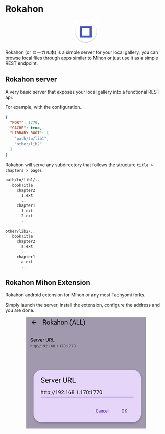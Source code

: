 # Rokahon

<p align="center">
  <img src="misc/res/mipmap-hdpi/ic_launcher.png">
</p>

Rokahon (or ローカル本) is a simple server for your local gallery, you can
browse local files through apps similar to Mihon or just use it as a simple REST
endpoint.

## Rokahon server

A very basic server that exposes your local gallery into a functional REST api.

For example, with the configuration..

```json
{
  "PORT": 1770,
  "CACHE": true,
  "LIBRARY_ROOT": [
    "path/to/lib1",
    "other/lib2"
  ]
}
```

Rōkahon will serve any subdirectory that follows the structure
`title > chapters > pages`

```
path/to/lib1/..
   bookTitle
     chapter2
       1.ext
       ..
     chapter1
       1.ext
       2.ext
       ..

other/lib2/..
   bookTitle
     chapter2
       a.ext
       ..
     chapter1
       a.ext
       ..
```

## Rokahon Mihon Extension

Rokahon android extension for Mihon or any most Tachyomi forks.

Simply launch the server, install the extension, configure the address and you
are done.

<p align="center">
  <img src="misc/address_screenshot.bmp">
</p>
